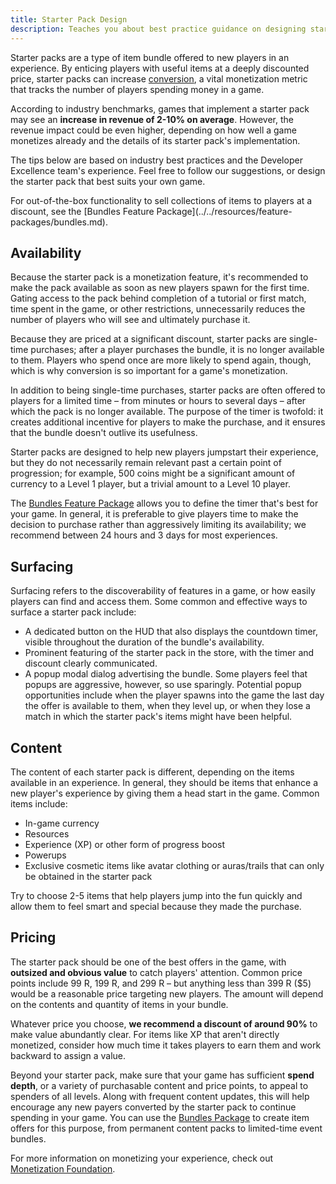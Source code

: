 ```yaml
---
title: Starter Pack Design
description: Teaches you about best practice guidance on designing starter packs.
---
```


Starter packs are a type of item bundle offered to new players in an experience. By enticing players with useful items at a deeply discounted price, starter packs can increase [conversion](../game-design/analytics-essentials.md#monetization-metrics), a vital monetization metric that tracks the number of players spending money in a game.

According to industry benchmarks, games that implement a starter pack may see an **increase in revenue of 2-10% on average**. However, the revenue impact could be even higher, depending on how well a game monetizes already and the details of its starter pack's implementation.

The tips below are based on industry best practices and the Developer Excellence team's experience. Feel free to follow our suggestions, or design the starter pack that best suits your own game.

<Alert severity="info">
For out-of-the-box functionality to sell collections of items to players at a discount, see the [Bundles Feature Package](../../resources/feature-packages/bundles.md).
</Alert>

## Availability

Because the starter pack is a monetization feature, it's recommended to make the pack available as soon as new players spawn for the first time. Gating access to the pack behind completion of a tutorial or first match, time spent in the game, or other restrictions, unnecessarily reduces the number of players who will see and ultimately purchase it.

Because they are priced at a significant discount, starter packs are single-time purchases; after a player purchases the bundle, it is no longer available to them. Players who spend once are more likely to spend again, though, which is why conversion is so important for a game's monetization.

In addition to being single-time purchases, starter packs are often offered to players for a limited time – from minutes or hours to several days – after which the pack is no longer available. The purpose of the timer is twofold: it creates additional incentive for players to make the purchase, and it ensures that the bundle doesn't outlive its usefulness.

Starter packs are designed to help new players jumpstart their experience, but they do not necessarily remain relevant past a certain point of progression; for example, 500 coins might be a significant amount of currency to a Level 1 player, but a trivial amount to a Level 10 player.

The [Bundles Feature Package](../../resources/feature-packages/bundles.md) allows you to define the timer that's best for your game. In general, it is preferable to give players time to make the decision to purchase rather than aggressively limiting its availability; we recommend between 24 hours and 3 days for most experiences.

## Surfacing

Surfacing refers to the discoverability of features in a game, or how easily players can find and access them. Some common and effective ways to surface a starter pack include:

- A dedicated button on the HUD that also displays the countdown timer, visible throughout the duration of the bundle's availability.
- Prominent featuring of the starter pack in the store, with the timer and discount clearly communicated.
- A popup modal dialog advertising the bundle. Some players feel that popups are aggressive, however, so use sparingly. Potential popup opportunities include when the player spawns into the game the last day the offer is available to them, when they level up, or when they lose a match in which the starter pack's items might have been helpful.

## Content

The content of each starter pack is different, depending on the items available in an experience. In general, they should be items that enhance a new player's experience by giving them a head start in the game. Common items include:

- In-game currency
- Resources
- Experience (XP) or other form of progress boost
- Powerups
- Exclusive cosmetic items like avatar clothing or auras/trails that can only be obtained in the starter pack

Try to choose 2-5 items that help players jump into the fun quickly and allow them to feel smart and special because they made the purchase.

## Pricing

The starter pack should be one of the best offers in the game, with **outsized and obvious value** to catch players' attention. Common price points include 99 R, 199 R, and 299 R – but anything less than 399 R ($5) would be a reasonable price targeting new players. The amount will depend on the contents and quantity of items in your bundle.

Whatever price you choose, **we recommend a discount of around 90%** to make value abundantly clear. For items like XP that aren't directly monetized, consider how much time it takes players to earn them and work backward to assign a value.

Beyond your starter pack, make sure that your game has sufficient **spend depth**, or a variety of purchasable content and price points, to appeal to spenders of all levels. Along with frequent content updates, this will help encourage any new payers converted by the starter pack to continue spending in your game. You can use the [Bundles Package](../../resources/feature-packages/bundles.md) to create item offers for this purpose, from permanent content packs to limited-time event bundles.

For more information on monetizing your experience, check out [Monetization Foundation](monetization-foundations.md).
